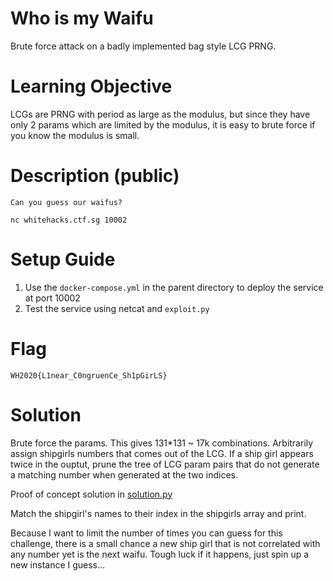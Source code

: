 # Who is my Waifu

Brute force attack on a badly implemented bag style LCG PRNG.

# Learning Objective

LCGs are PRNG with period as large as the modulus, but since they have only 2 params which are limited by the modulus, it is easy to brute force if you know the modulus is small.

# Description (public)

```
Can you guess our waifus?

nc whitehacks.ctf.sg 10002
```

# Setup Guide

1. Use the `docker-compose.yml` in the parent directory to deploy the service at port 10002
2. Test the service using netcat and `exploit.py`

# Flag

`WH2020{L1near_C0ngruenCe_Sh1pGirLS}`

# Solution

Brute force the params. This gives 131\*131 ~ 17k combinations. Arbitrarily assign shipgirls numbers that comes out of the LCG. If a ship girl appears twice in the ouptut, prune the tree of LCG param pairs that do not generate a matching number when generated at the two indices.

Proof of concept solution in [solution.py](solution.py)

Match the shipgirl's names to their index in the shipgirls array and print.

Because I want to limit the number of times you can guess for this challenge, there is a small chance a new ship girl that is not correlated with any number yet is the next waifu. Tough luck if it happens, just spin up a new instance I guess...
